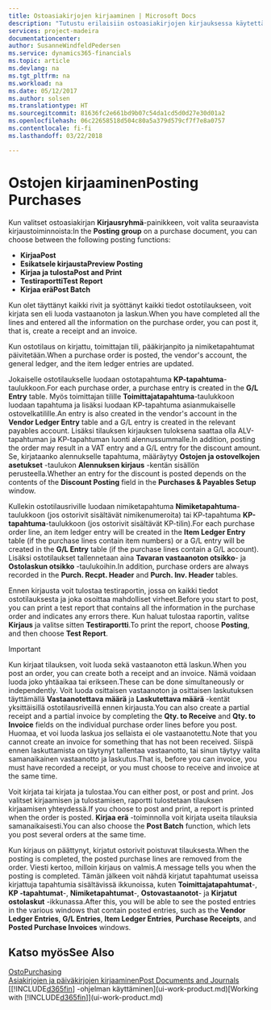 ```yaml
---
title: Ostoasiakirjojen kirjaaminen | Microsoft Docs
description: "Tutustu erilaisiin ostoasiakirjojen kirjauksessa käytettäviin kirjaustoimintoihin."
services: project-madeira
documentationcenter: 
author: SusanneWindfeldPedersen
ms.service: dynamics365-financials
ms.topic: article
ms.devlang: na
ms.tgt_pltfrm: na
ms.workload: na
ms.date: 05/12/2017
ms.author: solsen
ms.translationtype: HT
ms.sourcegitcommit: 81636fc2e661bd9b07c54da1cd5d0d27e30d01a2
ms.openlocfilehash: 06c22658518d504c80a5a379d579cf7f7e8a0757
ms.contentlocale: fi-fi
ms.lasthandoff: 03/22/2018

---
```

# <a name="posting-purchases"></a><span data-ttu-id="e409f-103">Ostojen kirjaaminen</span><span class="sxs-lookup"><span data-stu-id="e409f-103">Posting Purchases</span></span>
<span data-ttu-id="e409f-104">Kun valitset ostoasiakirjan **Kirjausryhmä**-painikkeen, voit valita seuraavista kirjaustoiminnoista:</span><span class="sxs-lookup"><span data-stu-id="e409f-104">In the **Posting group** on a purchase document, you can choose between the following posting functions:</span></span>

* <span data-ttu-id="e409f-105">**Kirjaa**</span><span class="sxs-lookup"><span data-stu-id="e409f-105">**Post**</span></span>
* <span data-ttu-id="e409f-106">**Esikatsele kirjausta**</span><span class="sxs-lookup"><span data-stu-id="e409f-106">**Preview Posting**</span></span>
* <span data-ttu-id="e409f-107">**Kirjaa ja tulosta**</span><span class="sxs-lookup"><span data-stu-id="e409f-107">**Post and Print**</span></span>
* <span data-ttu-id="e409f-108">**Testiraportti**</span><span class="sxs-lookup"><span data-stu-id="e409f-108">**Test Report**</span></span>
* <span data-ttu-id="e409f-109">**Kirjaa erä**</span><span class="sxs-lookup"><span data-stu-id="e409f-109">**Post Batch**</span></span>

<span data-ttu-id="e409f-110">Kun olet täyttänyt kaikki rivit ja syöttänyt kaikki tiedot ostotilaukseen, voit kirjata sen eli luoda vastaanoton ja laskun.</span><span class="sxs-lookup"><span data-stu-id="e409f-110">When you have completed all the lines and entered all the information on the purchase order, you can post it, that is, create a receipt and an invoice.</span></span>

<span data-ttu-id="e409f-111">Kun ostotilaus on kirjattu, toimittajan tili, pääkirjanpito ja nimiketapahtumat päivitetään.</span><span class="sxs-lookup"><span data-stu-id="e409f-111">When a purchase order is posted, the vendor's account, the general ledger, and the item ledger entries are updated.</span></span>

<span data-ttu-id="e409f-112">Jokaiselle ostotilaukselle luodaan ostotapahtuma **KP-tapahtuma**-taulukkoon.</span><span class="sxs-lookup"><span data-stu-id="e409f-112">For each purchase order, a purchase entry is created in the **G/L Entry** table.</span></span> <span data-ttu-id="e409f-113">Myös toimittajan tilille **Toimittajatapahtuma**-taulukkoon luodaan tapahtuma ja lisäksi luodaan KP-tapahtuma asianmukaiselle ostovelkatilille.</span><span class="sxs-lookup"><span data-stu-id="e409f-113">An entry is also created in the vendor's account in the **Vendor Ledger Entry** table and a G/L entry is created in the relevant payables account.</span></span> <span data-ttu-id="e409f-114">Lisäksi tilauksen kirjauksen tuloksena saattaa olla ALV-tapahtuman ja KP-tapahtuman luonti alennussummalle.</span><span class="sxs-lookup"><span data-stu-id="e409f-114">In addition, posting the order may result in a VAT entry and a G/L entry for the discount amount.</span></span> <span data-ttu-id="e409f-115">Se, kirjataanko alennukselle tapahtuma, määräytyy **Ostojen ja ostovelkojen asetukset** -taulukon **Alennuksen kirjaus** -kentän sisällön perusteella.</span><span class="sxs-lookup"><span data-stu-id="e409f-115">Whether an entry for the discount is posted depends on the contents of the **Discount Posting** field in the **Purchases & Payables Setup** window.</span></span>

<span data-ttu-id="e409f-116">Kullekin ostotilausriville luodaan nimiketapahtuma **Nimiketapahtuma**-taulukkoon (jos ostorivit sisältävät nimikenumeroita) tai KP-tapahtuma **KP-tapahtuma**-taulukkoon (jos ostorivit sisältävät KP-tilin).</span><span class="sxs-lookup"><span data-stu-id="e409f-116">For each purchase order line, an item ledger entry will be created in the **Item Ledger Entry** table (if the purchase lines contain item numbers) or a G/L entry will be created in the **G/L Entry** table (if the purchase lines contain a G/L account).</span></span> <span data-ttu-id="e409f-117">Lisäksi ostotilaukset tallennetaan aina **Tavaran vastaanoton otsikko**- ja **Ostolaskun otsikko** -taulukoihin.</span><span class="sxs-lookup"><span data-stu-id="e409f-117">In addition, purchase orders are always recorded in the **Purch. Recpt. Header** and **Purch. Inv. Header** tables.</span></span>

<span data-ttu-id="e409f-118">Ennen kirjausta voit tulostaa testiraportin, jossa on kaikki tiedot ostotilauksesta ja joka osoittaa mahdolliset virheet.</span><span class="sxs-lookup"><span data-stu-id="e409f-118">Before you start to post, you can print a test report that contains all the information in the purchase order and indicates any errors there.</span></span> <span data-ttu-id="e409f-119">Kun haluat tulostaa raportin, valitse **Kirjaus** ja valitse sitten **Testiraportti**.</span><span class="sxs-lookup"><span data-stu-id="e409f-119">To print the report, choose **Posting**, and then choose **Test Report**.</span></span>

> [!IMPORTANT]  
>   <span data-ttu-id="e409f-120">Kun kirjaat tilauksen, voit luoda sekä vastaanoton että laskun.</span><span class="sxs-lookup"><span data-stu-id="e409f-120">When you post an order, you can create both a receipt and an invoice.</span></span> <span data-ttu-id="e409f-121">Nämä voidaan luoda joko yhtäaikaa tai erikseen.</span><span class="sxs-lookup"><span data-stu-id="e409f-121">These can be done simultaneously or independently.</span></span> <span data-ttu-id="e409f-122">Voit luoda osittaisen vastaanoton ja osittaisen laskutuksen täyttämällä **Vastaanotettava määrä** ja **Laskutettava määrä** -kentät yksittäisillä ostotilausriveillä ennen kirjausta.</span><span class="sxs-lookup"><span data-stu-id="e409f-122">You can also create a partial receipt and a partial invoice by completing the **Qty. to Receive** and **Qty. to Invoice** fields on the individual purchase order lines before you post.</span></span> <span data-ttu-id="e409f-123">Huomaa, et voi luoda laskua jos sellaista ei ole vastaanotettu.</span><span class="sxs-lookup"><span data-stu-id="e409f-123">Note that you cannot create an invoice for something that has not been received.</span></span> <span data-ttu-id="e409f-124">Siispä ennen laskuttamista on täytynyt tallentaa vastaanotto, tai sinun täytyy valita samanaikainen vastaanotto ja laskutus.</span><span class="sxs-lookup"><span data-stu-id="e409f-124">That is, before you can invoice, you must have recorded a receipt, or you must choose to receive and invoice at the same time.</span></span>

<span data-ttu-id="e409f-125">Voit kirjata tai kirjata ja tulostaa.</span><span class="sxs-lookup"><span data-stu-id="e409f-125">You can either post, or post and print.</span></span> <span data-ttu-id="e409f-126">Jos valitset kirjaamisen ja tulostamisen, raportti tulostetaan tilauksen kirjaamisen yhteydessä.</span><span class="sxs-lookup"><span data-stu-id="e409f-126">If you choose to post and print, a report is printed when the order is posted.</span></span> <span data-ttu-id="e409f-127">**Kirjaa erä** -toiminnolla voit kirjata useita tilauksia samanaikaisesti.</span><span class="sxs-lookup"><span data-stu-id="e409f-127">You can also choose the **Post Batch** function, which lets you post several orders at the same time.</span></span>

<span data-ttu-id="e409f-128">Kun kirjaus on päättynyt, kirjatut ostorivit poistuvat tilauksesta.</span><span class="sxs-lookup"><span data-stu-id="e409f-128">When the posting is completed, the posted purchase lines are removed from the order.</span></span> <span data-ttu-id="e409f-129">Viesti kertoo, milloin kirjaus on valmis.</span><span class="sxs-lookup"><span data-stu-id="e409f-129">A message tells you when the posting is completed.</span></span> <span data-ttu-id="e409f-130">Tämän jälkeen voit nähdä kirjatut tapahtumat useissa kirjattuja tapahtumia sisältävissä ikkunoissa, kuten **Toimittajatapahtumat**-, **KP -tapahtumat**-, **Nimiketapahtumat**-, **Ostovastaanotot**- ja **Kirjatut ostolaskut** -ikkunassa.</span><span class="sxs-lookup"><span data-stu-id="e409f-130">After this, you will be able to see the posted entries in the various windows that contain posted entries, such as the **Vendor Ledger Entries**, **G/L Entries**, **Item Ledger Entries**, **Purchase Receipts**, and **Posted Purchase Invoices** windows.</span></span>

## <a name="see-also"></a><span data-ttu-id="e409f-131">Katso myös</span><span class="sxs-lookup"><span data-stu-id="e409f-131">See Also</span></span>
[<span data-ttu-id="e409f-132">Osto</span><span class="sxs-lookup"><span data-stu-id="e409f-132">Purchasing</span></span>](purchasing-manage-purchasing.md)  
[<span data-ttu-id="e409f-133">Asiakirjojen ja päiväkirjojen kirjaaminen</span><span class="sxs-lookup"><span data-stu-id="e409f-133">Post Documents and Journals</span></span>](ui-post-documents-journals.md)  
<span data-ttu-id="e409f-134">[[!INCLUDE[d365fin](includes/d365fin_md.md)] -ohjelman käyttäminen](ui-work-product.md)</span><span class="sxs-lookup"><span data-stu-id="e409f-134">[Working with [!INCLUDE[d365fin](includes/d365fin_md.md)]](ui-work-product.md)</span></span>


